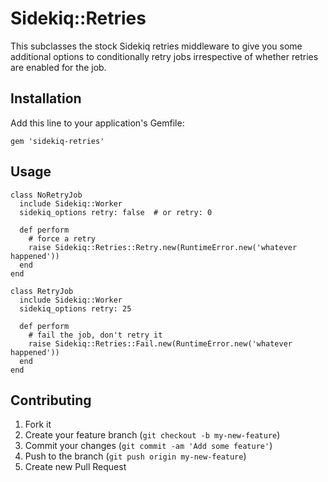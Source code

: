 # Sidekiq::Retries

This subclasses the stock Sidekiq retries middleware to give you some additional options to conditionally retry jobs
irrespective of whether retries are enabled for the job.

## Installation

Add this line to your application's Gemfile:

    gem 'sidekiq-retries'

## Usage

    class NoRetryJob
      include Sidekiq::Worker
      sidekiq_options retry: false  # or retry: 0

      def perform
        # force a retry
        raise Sidekiq::Retries::Retry.new(RuntimeError.new('whatever happened'))        
      end
    end
    
    class RetryJob
      include Sidekiq::Worker
      sidekiq_options retry: 25
    
      def perform                        
        # fail the job, don't retry it 
        raise Sidekiq::Retries::Fail.new(RuntimeError.new('whatever happened'))
      end
    end

## Contributing

1. Fork it
2. Create your feature branch (`git checkout -b my-new-feature`)
3. Commit your changes (`git commit -am 'Add some feature'`)
4. Push to the branch (`git push origin my-new-feature`)
5. Create new Pull Request
